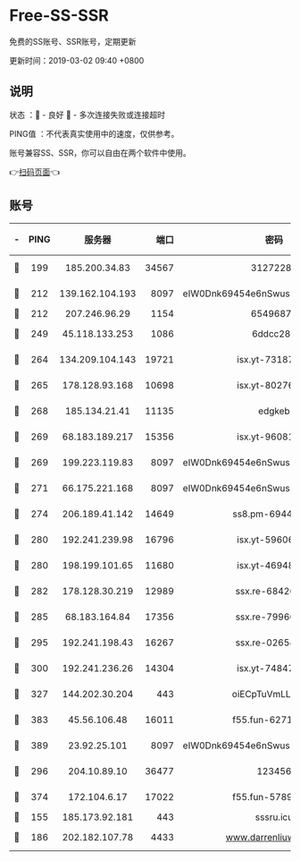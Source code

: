 # Free-SS-SSR

免费的SS账号、SSR账号，定期更新

更新时间：2019-03-02 09:40 +0800

## 说明

状态     ：🙂 - 良好 🙁 - 多次连接失败或连接超时

PING值   ：不代表真实使用中的速度，仅供参考。

账号兼容SS、SSR，你可以自由在两个软件中使用。

👉[扫码页面](https://liesauer.github.io/free-ss-ssr.github.io/)👈

## 账号

|-|PING|服务器|端口|密码|加密方式|区域|
|:----:|:----:|:-----:|-----:|:----:|:----:|:----:|
|🙂|199|185.200.34.83|34567|31272288|aes-256-cfb|US|
|🙂|212|139.162.104.193|8097|eIW0Dnk69454e6nSwuspv9DmS201tQ0D|aes-256-cfb|JP|
|🙂|212|207.246.96.29|1154|65496879|chacha20|US|
|🙂|249|45.118.133.253|1086|6ddcc286|aes-256-cfb|SG|
|🙂|264|134.209.104.143|19721|isx.yt-73187707|aes-256-cfb|SG|
|🙂|265|178.128.93.168|10698|isx.yt-80276507|aes-256-cfb|SG|
|🙂|268|185.134.21.41|11135|edgkeb|aes-256-cfb|GB|
|🙂|269|68.183.189.217|15356|isx.yt-96081644|aes-256-cfb|SG|
|🙂|269|199.223.119.83|8097|eIW0Dnk69454e6nSwuspv9DmS201tQ0D|aes-256-cfb|US|
|🙂|271|66.175.221.168|8097|eIW0Dnk69454e6nSwuspv9DmS201tQ0D|aes-256-cfb|US|
|🙂|274|206.189.41.142|14649|ss8.pm-69449301|aes-256-cfb|SG|
|🙂|280|192.241.239.98|16796|isx.yt-59606235|aes-256-cfb|US|
|🙂|280|198.199.101.65|11680|isx.yt-46948094|aes-256-cfb|US|
|🙂|282|178.128.30.219|12989|ssx.re-68426901|aes-256-cfb|SG|
|🙂|285|68.183.164.84|17356|ssx.re-79966260|aes-256-cfb|US|
|🙂|295|192.241.198.43|16267|ssx.re-02654546|aes-256-cfb|US|
|🙂|300|192.241.236.26|14304|isx.yt-74847820|aes-256-cfb|US|
|🙂|327|144.202.30.204|443|oiECpTuVmLLxk4Ts|aes-256-cfb|US|
|🙂|383|45.56.106.48|16011|f55.fun-62712462|aes-256-cfb|US|
|🙂|389|23.92.25.101|8097|eIW0Dnk69454e6nSwuspv9DmS201tQ0D|aes-256-cfb|US|
|🙂|296|204.10.89.10|36477|123456|aes-256-cfb|US|
|🙂|374|172.104.6.17|17022|f55.fun-57899687|aes-256-cfb|US|
|🙁|155|185.173.92.181|443|sssru.icu|rc4-md5|RU|
|🙁|186|202.182.107.78|4433|www.darrenliuwei.com|aes-256-cfb|JP|
